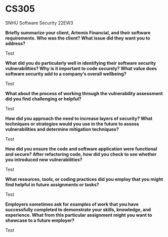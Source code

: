 # CS305
SNHU Software Security 22EW3

**Briefly summarize your client, Artemis Financial, and their software requirements. Who was the client? What issue did they want you to address?**

Test

**What did you do particularly well in identifying their software security vulnerabilities? Why is it important to code securely? What value does software security add to a company’s overall wellbeing?**

Test

**What about the process of working through the vulnerability assessment did you find challenging or helpful?**

Test

**How did you approach the need to increase layers of security? What techniques or strategies would you use in the future to assess vulnerabilities and determine mitigation techniques?**

Test

**How did you ensure the code and software application were functional and secure? After refactoring code, how did you check to see whether you introduced new vulnerabilities?**

Test

**What resources, tools, or coding practices did you employ that you might find helpful in future assignments or tasks?**

Test

**Employers sometimes ask for examples of work that you have successfully completed to demonstrate your skills, knowledge, and experience. What from this particular assignment might you want to showcase to a future employer?**

Test
